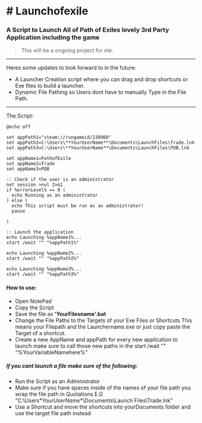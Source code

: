 # # Launchofexile
### A Script to Launch All of Path of Exiles lovely 3rd Party Application including the game


> This will be a ongoing project for me.


------------


Heres some updates to look forward to in the future:

- A Launcher Creation script where you can drag and drop shortcuts or Exe files to build a launcher.
- Dynamic File Pathing so Users dont have to manually Type in the File Path.


------------


The Script:



    @echo off
    
    set appPath1="steam://rungameid/238960"
    set appPath2=C:\Users\**YourUserName**\Documents\LaunchFiles\Trade.lnk 
    set appPath3=C:\Users\**YourUserName**\Documents\LaunchFiles\POB.lnk
    
    set appName1=PathofExile
    set appName2=Trade
    set appName3=POB
    
    :: Check if the user is an administrator
    net session >nul 2>&1
    if %errorLevel% == 0 (
      echo Running as an administrator
    ) else (
      echo This script must be run as an administrator!
      pause
    
    )
    
    :: Launch the application
    echo Launching %appName1%...
    start /wait "" "%appPath1%"
    
    echo Launching %appName2%...
    start /wait "" "%appPath2%"
    
    echo Launching %appName3%...
    start /wait "" "%appPath3%"

#### How to use:

- Open NotePad 
- Copy the Script
- Save the file as **'YourFilesname'.bat**
- Change the File Paths to the Targets of your Exe Files or Shortcuts This means your Filepath and the Launchername.exe or just copy paste the Target of a shortcut.
- Create a new AppName and appPath for every new application to launch make sure to call those new paths in the start /wait "" "%YourVariableNamehere%"


#####  If you cant launch a file make sure of the following:

- Run the Script as an Administrator 
- Make sure if you have spaces inside of the names of your file path you wrap the file path in Quotations E.G "C:\Users\**YourUserName**\Documents\Launch Files\Trade.lnk"  
- Use a Shortcut and move the shortcuts into yourDocuments folder and use the target file path instead 
 
